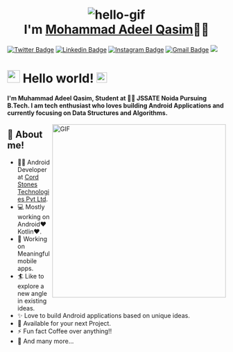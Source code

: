 <!-- <img src="[https://github.com/dheerajkotwani/dheerajkotwani/blob/master/hello.gif](https://user-images.githubusercontent.com/7836088/179344232-2d5a1dbc-adc3-4ccd-be2a-327b0adb1c20.gif)" alt = "hello" width="40px" height="40px"> -->
<h1 align="center"> <img src="https://user-images.githubusercontent.com/7836088/179344232-2d5a1dbc-adc3-4ccd-be2a-327b0adb1c20.gif" alt="hello-gif"> <br >I'm <a href="https://www.linkedin.com/in/adeelmayo/">Mohammad Adeel Qasim</a>👨‍💻</h1>
<!-- # Muhammad Adeel Qasim 👨‍💻 -->


[![Twitter Badge](https://img.shields.io/badge/@adlmayo-30302f?style=flat&logo=twitter&logoColor=white)](https://twitter.com/adlmayo/)
[![Linkedin Badge](https://img.shields.io/badge/adeelmayo-30302f?style=flat&logo=linkedin)](https://www.linkedin.com/in/adeelmayo/)
[![Instagram Badge](https://img.shields.io/badge/adl.mayo-30302f?style=flat&logo=instagram)](https://www.instagram.com/adl.mayo/)
[![Gmail Badge](https://img.shields.io/badge/droiddesk1@gmail.com-30302f?style=flat&logo=Gmail&logoColor=white)](mailto:droiddesk1@gmail.com)
![](https://visitor-badge.glitch.me/badge?page_id=adlmayo.adlmayo)



# <img src="https://github.com/TheDudeThatCode/TheDudeThatCode/blob/master/Assets/Hi.gif" width="29px"> Hello world!&nbsp;<img src="https://github.com/TheDudeThatCode/TheDudeThatCode/blob/master/Assets/Earth.gif" width="24px">           
#### I'm Muhammad Adeel Qasim, Student at 👨‍💻 JSSATE Noida Pursuing B.Tech.  I am tech enthusiast who loves building Android Applications and currently focusing on Data Structures and Algorithms.  

<img align="right" alt="GIF" src="https://user-images.githubusercontent.com/7836088/179345064-22004e0d-7440-439c-89c3-3abedfee2866.gif" width="400px" />

## 🧐 About me!
- 👨‍💻 Android Developer at [Cord Stones Technologies Pvt Ltd](https://www.cordstones.com/).
- 💻 Mostly working on Android❤️ Kotlin❤️.
- 📱 Working on Meaningful mobile apps.
- 🏄 Like to explore a new angle in existing ideas.
- ✨ Love to build Android applications based on unique ideas.
- 💌 Available for your next Project.
- ⚡ Fun fact Coffee over anything!!
- 👯 And many more...
